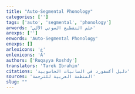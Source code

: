 ```yaml
---
title: "Auto-Segmental Phonology"
categories: ['']
tags: ['auto', 'segmental', 'phonology']
arwords: 'علم التقطيع الصوتي اﻵلي'
arexps: ['']
enwords: 'Auto-Segmental Phonology'
enexps: []
arlexicons: 'ع'
enlexicons: 'A'
authors: ['Ruqayya Roshdy']
translators: 'Tarek Ibrahim'
citations: 'دليل أكسفورد في السانيات الحاسوبية'
sources: 'المنظمة العربية للترجمة'
slug: ""
---
```


